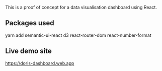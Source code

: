 This is a proof of concept for a data visualisation dashboard using React.

## Packages used

yarn add semantic-ui-react d3 react-router-dom react-number-format

## Live demo site

https://doris-dashboard.web.app

